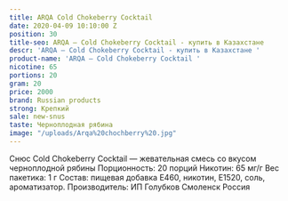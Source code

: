 ```yaml
---
title: ARQA Cold Chokeberry Cocktail
date: 2020-04-09 10:10:00 Z
position: 30
title-seo: ARQA – Cold Chokeberry Cocktail - купить в Казахстане
descr: 'ARQA – Cold Chokeberry Cocktail - купить в Казахстане '
product-name: 'ARQA – Cold Chokeberry Cocktail '
nicotine: 65
portions: 20
gram: 20
price: 2000
brand: Russian products
strong: Крепкий
sale: new-snus
taste: Черноплодная рябина
image: "/uploads/Arqa%20chochberry%20.jpg"
---
```


Снюс Cold Chokeberry Cocktail — жевательная смесь со вкусом черноплодной рябины Порционность: 20 порций Никотин: 65 мг/г Вес пакетика: 1 г Состав: пищевая добавка E460, никотин, E1520, соль, ароматизатор. Производитель: ИП Голубков Смоленск Россия